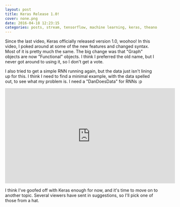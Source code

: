 ```yaml
---
layout: post
title: Keras Release 1.0!
cover: none.png
date: 2016-04-18 12:23:15 
categories: posts, stream, tensorflow, machine learning, keras, theano, rnn
---
```


Since the last video, Keras officially released version 1.0, woohoo!  In this video, I poked around at some of the new features and changed syntax.  Most of it is pretty much the same.  The big change was that "Graph" objects are now "Functional" objects.  I think I preferred the old name, but I never got around to using it, so I don't get a vote.

I also tried to get a simple RNN running again, but the data just isn't lining up for this.  I think I need to find a minimal example, with the data spelled out, to see what my problem is.  I need a "DanDoesData" for RNNs :p

<iframe width="560" height="315" src="https://www.youtube.com/embed/3Qsecd4ONk4" frameborder="0"> </iframe>

I think I've goofed off with Keras enough for now, and it's time to move on to another topic.  Several viewers have sent in suggestions, so I'll pick one of those from a hat.
